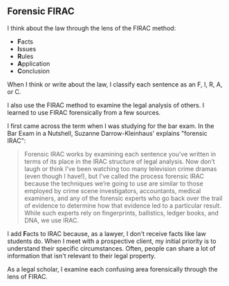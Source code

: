 ## Forensic FIRAC 

I think about the law through the lens of the FIRAC method: 

- **F**acts
- **I**ssues
- **R**ules
- **A**pplication
- **C**onclusion

When I think or write about the law, I classify each sentence as an F, I, R, A, or C. 

I also use the FIRAC method to examine the legal analysis of others. I learned to use FIRAC forensically from a few sources. 

I first came across the term when I was studying for the bar exam. In the Bar Exam in a Nutshell, Suzanne Darrow-Kleinhaus' explains "forensic IRAC":  

> Forensic IRAC works by examining each sentence you’ve written in terms of its place in the IRAC structure of legal analysis. Now don’t laugh or think I’ve been watching too many television crime dramas (even though I have!), but I’ve called the process forensic IRAC because the techniques we’re going to use are similar to those employed by crime scene investigators, accountants, medical examiners, and any of the forensic experts who go back over the trail of evidence to determine how that evidence led to a particular result. While such experts rely on fingerprints, ballistics, ledger books, and DNA, we use IRAC.

I add **F**acts to IRAC because, as a lawyer, I don't receive facts like law students do. When I meet with a prospective client, my initial priority is to understand their specific circumstances. Often, people can share a lot of information that isn't relevant to their legal property. 

As a legal scholar, I examine each confusing area forensically through the lens of FIRAC. 